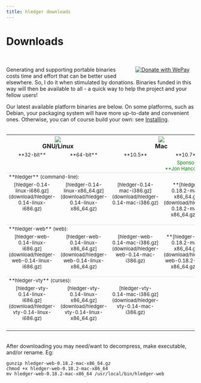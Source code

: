 ```yaml
---
title: hledger downloads
---
```


# Downloads

<style>
table {
    margin:2em 0;
}
tr.heading td {
    border-top:thin solid #ddd;
}
td {
    vertical-align:top;
    font-size:small;
}
td a:link {
   color:#888;
}
td strong a:link {
   color:#000;
}
</style>

<br>
<a href="https://www.wepay.com/donate/74643?ref=widget&utm_medium=widget&utm_campaign=donation"
   target="_blank" style="float:right;margin:1em;"
   ><img src="https://www.wepay.com/img/widgets/donate_with_wepay.png" alt="Donate with WePay" /></a>

Generating and supporting portable binaries costs time and effort that can
be better used elsewhere. So, I do it when stimulated by donations.
Binaries funded in this way will then be available to all - a quick way to
help the project and your fellow users!

Our latest available platform binaries are below. On some platforms, such
as Debian, your packaging system will have more up-to-date and convenient
ones.  Otherwise, you can of course build your own: see
[Installing](../MANUAL.html#installing).

<table>
  <tr>
    <th width="40%" colspan=2><img src="images/linux.png" /><br />GNU/Linux</th>
    <th width="40%" colspan=2><img src="images/mac.png" border=0 /><br />Mac</th>
    <th width="20%"><img src="images/windows.png" border=0 /><br />Windows</th>
  </tr>
  <tr style="text-align:center; white-space:nowrap;">
    <td width="20%">**32-bit**</td>
    <td width="20%">**64-bit**</td>
    <td width="20%">**10.5**</td>
    <td width="20%">**10.7**</td>
    <td width="20%"></td>
  </tr>
  <tr style="text-align:center;color:green;">
    <td width="20%"></td>
    <td width="20%"></td>
    <td width="20%"></td>
    <td width="20%">Sponsor: **Jon&nbsp;Hancock**!</td>
    <td width="20%"></td>
  </tr>

  <tr class="heading"><td colspan=5>**hledger** (command-line):</td></tr>
  <tr align="center">
    <td>
      [hledger-0.14-linux-i686.gz](download/hledger-0.14-linux-i686.gz)<br><br>
    </td>
    <td>
      [hledger-0.14-linux-x86_64.gz](download/hledger-0.14-linux-x86_64.gz)<br><br>
    </td>
    <td>
      [hledger-0.14-mac-i386.gz](download/hledger-0.14-mac-i386.gz)<br><br>
    </td>
    <td>
      **[hledger-0.18.2-mac-x86_64.gz](download/hledger-0.18.2-mac-x86_64.gz)**<br><br>
    </td>
    <td>
      [hledger-0.14-windows-i386.exe.zip](download/hledger-0.14-windows-i386.exe.zip)
    </td>
  </tr>

  <!-- <tr><td colspan=4>optional add-ons:</td></tr> -->
  <tr class="heading"><td colspan=5>**hledger-web** (web):</td></tr>
  <tr align="center">
    <td>
      [hledger-web-0.14-linux-i686.gz](download/hledger-web-0.14-linux-i686.gz)<br><br>
    </td>
    <td>
      [hledger-web-0.14-linux-x86_64.gz](download/hledger-web-0.14-linux-x86_64.gz)<br><br>
    </td>
    <td>
      [hledger-web-0.14-mac-i386.gz](download/hledger-web-0.14-mac-i386.gz)<br><br>
    </td>
    <td>
      **[hledger-web-0.18.2-mac-x86_64.gz](download/hledger-web-0.18.2-mac-x86_64.gz)**<br><br>
    </td>
    <td>
      [hledger-web-0.14-windows-i386.exe.zip](download/hledger-web-0.14-windows-i386.exe.zip)
    </td>
  </tr>

  <tr class="heading"><td colspan=5>**hledger-vty** (curses):</td></tr>
  <tr align="center">
    <td>
      [hledger-vty-0.14-linux-i686.gz](download/hledger-vty-0.14-linux-i686.gz)<br><br>
    </td>
    <td>
      [hledger-vty-0.14-linux-x86_64.gz](download/hledger-vty-0.14-linux-x86_64.gz)<br><br>
    </td>
    <td>
      [hledger-vty-0.14-mac-i386.gz](download/hledger-vty-0.14-mac-i386.gz)<br><br>
    </td>
    <td>
    </td>
    <td>
      not supported
    </td>
  </tr>

  <tr class="heading"><td colspan=5></td></tr>

  <!-- <tr class="heading"><td colspan=5>**hledger-chart** (pie chart generator):</td></tr> -->
  <!-- <tr align="center"> -->
  <!--   <td> -->
  <!--     <\!-- [hledger-chart-0.14-linux-i686.gz](download/hledger-chart-0.14-linux-i686.gz)<br><br> -\-> -->
  <!--     &nbsp; -->
  <!--   </td> -->
  <!--   <td> -->
  <!--     <\!-- [hledger-chart-0.14-linux-x86_64.gz](download/hledger-chart-0.14-linux-x86_64.gz)<br><br> -\-> -->
  <!--   </td> -->
  <!--   <td> -->
  <!--     <\!-- [hledger-chart-0.14-mac-i386.gz](download/hledger-chart-0.14-mac-i386.gz)<br><br> -\-> -->
  <!--   </td> -->
  <!--   <td> -->
  <!--   </td> -->
  <!--   <td> -->
  <!--   </td> -->
  <!-- </tr> -->

  <!-- <tr> -->
  <!--   <td colspan=2> -->
  <!--     Open a terminal window and go to your browser's download directory, then:   -->
  <!--     `$ gunzip hledger-*86*`   -->
  <!--     `$ mv hledger-*86* hledger`   -->
  <!--     `$ chmod +x hledger`   -->
  <!--     `$ ./hledger`   -->
  <!--   </td> -->
  <!--   <td> -->
  <!--     Double-click the downloaded file to decompress it.   -->
  <!--     Rename the decompressed file to "hledger".   -->
  <!--     Open a terminal window and go to your browser's download directory, then:   -->
  <!--     `$ chmod +x hledger`   -->
  <!--     Run it:   -->
  <!--     `$ ./hledger` -->
  <!--   </td> -->
  <!--   <td> -->
  <!--     Unzip it to (eg) your desktop.   -->
  <!--     Double-click on the unzipped file to run the web interface (the default behaviour on windows).   -->
  <!--     A security dialog may pop up, where you can choose whether other machines -->
  <!--     may access your hledger web interface. -->
  <!--   </td> -->
  <!-- </tr> -->

</table>

After downloading you may need/want to decompress, make executable, and/or rename. Eg:

    gunzip hledger-web-0.18.2-mac-x86_64.gz
    chmod +x hledger-web-0.18.2-mac-x86_64
    mv hledger-web-0.18.2-mac-x86_64 /usr/local/bin/hledger-web
